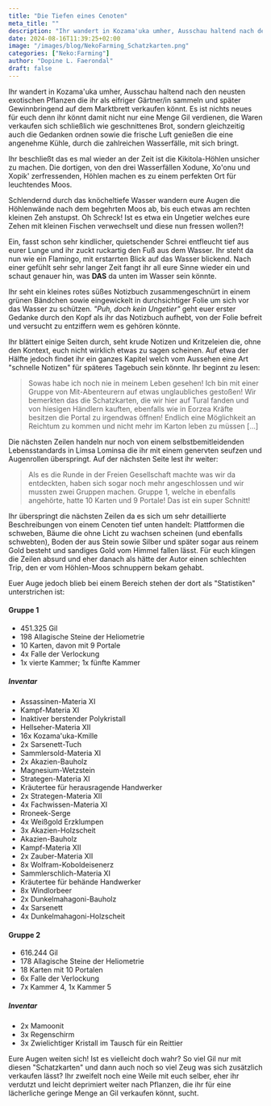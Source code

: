 ```yaml
---
title: "Die Tiefen eines Cenoten"
meta_title: ""
description: "Ihr wandert in Kozama'uka umher, Ausschau haltend nach den neusten exotischen Pflanzen die ihr als eifriger Gärtner/in sammeln und später Gewinnbringend auf dem Marktbrett verkaufen könnt."
date: 2024-08-16T11:39:25+02:00
image: "/images/blog/NekoFarming_Schatzkarten.png"
categories: ["Neko:Farming"]
author: "Dopine L. Faerondal"
draft: false
---
```


Ihr wandert in Kozama'uka umher, Ausschau haltend nach den neusten exotischen Pflanzen die ihr als eifriger Gärtner/in sammeln und später Gewinnbringend auf dem Marktbrett verkaufen könnt. Es ist nichts neues für euch denn ihr könnt damit nicht nur eine Menge Gil verdienen, die Waren verkaufen sich schließlich wie geschnittenes Brot, sondern gleichzeitig auch die Gedanken ordnen sowie die frische Luft genießen die eine angenehme Kühle, durch die zahlreichen Wasserfälle, mit sich bringt.

Ihr beschließt das es mal wieder an der Zeit ist die Kikitola-Höhlen unsicher zu machen. Die dortigen, von den drei Wasserfällen Xodune, Xo'onu und Xopik' zerfressenden, Höhlen machen es zu einem perfekten Ort für leuchtendes Moos. 

Schlendernd durch das knöcheltiefe Wasser wandern eure Augen die Höhlenwände nach dem begehrten Moos ab, bis euch etwas am rechten kleinen Zeh anstupst. Oh Schreck! Ist es etwa ein Ungetier welches eure Zehen mit kleinen Fischen verwechselt und diese nun fressen wollen?!

Ein, fasst schon sehr kindlicher, quietschender Schrei entfleucht tief aus eurer Lunge und ihr zuckt ruckartig den Fuß aus dem Wasser. Ihr steht da nun wie ein Flamingo, mit erstarrten Blick auf das Wasser blickend. Nach einer gefühlt sehr sehr langer Zeit fangt ihr all eure Sinne wieder ein und schaut genauer hin, was **DAS** da unten im Wasser sein könnte.

Ihr seht ein kleines rotes süßes Notizbuch zusammengeschnürt in einem grünen Bändchen sowie eingewickelt in durchsichtiger Folie um sich vor das Wasser zu schützen. *"Puh, doch kein Ungetier"* geht euer erster Gedanke durch den Kopf als ihr das Notizbuch aufhebt, von der Folie befreit und versucht zu entziffern wem es gehören könnte.

Ihr blättert einige Seiten durch, seht krude Notizen und Kritzeleien die, ohne den Kontext, euch nicht wirklich etwas zu sagen scheinen. Auf etwa der Hälfte jedoch findet ihr ein ganzes Kapitel welch vom Aussehen eine Art "schnelle Notizen" für späteres Tagebuch sein könnte. Ihr beginnt zu lesen:

> Sowas habe ich noch nie in meinem Leben gesehen! Ich bin mit einer Gruppe von Mit-Abenteurern auf etwas unglaubliches gestoßen! Wir bemerkten das die Schatzkarten, die wir hier auf Tural fanden und von hiesigen Händlern kauften, ebenfalls wie in Eorzea Kräfte besitzen die Portal zu irgendwas öffnen! Endlich eine Möglichkeit an Reichtum zu kommen und nicht mehr im Karton leben zu müssen [...]

Die nächsten Zeilen handeln nur noch von einem selbst­be­mit­lei­denden Lebensstandards in Limsa Lominsa die ihr mit einem genervten seufzen und Augenrollen überspringt. Auf der nächsten Seite lest ihr weiter:

> Als es die Runde in der Freien Gesellschaft machte was wir da entdeckten, haben sich sogar noch mehr angeschlossen und wir mussten zwei Gruppen machen. Gruppe 1, welche in ebenfalls angehörte, hatte 10 Karten und 9 Portale! Das ist ein super Schnitt!

Ihr überspringt die nächsten Zeilen da es sich um sehr detaillierte Beschreibungen von einem Cenoten tief unten handelt: Plattformen die schweben, Bäume die ohne Licht zu wachsen scheinen (und ebenfalls schwebten), Boden der aus Stein sowie Silber und später sogar aus reinem Gold besteht und sandiges Gold vom Himmel fallen lässt. Für euch klingen die Zeilen absurd und eher danach als hätte der Autor einen schlechten Trip, den er vom Höhlen-Moos schnuppern bekam gehabt. 

Euer Auge jedoch blieb bei einem Bereich stehen der dort als "Statistiken" unterstrichen ist:

#### Gruppe 1
- 451.325 Gil
- 198 Allagische Steine der Heliometrie
- 10 Karten, davon mit 9 Portale
- 4x Falle der Verlockung
- 1x vierte Kammer; 1x fünfte Kammer

##### Inventar
- Assassinen-Materia XI
- Kampf-Materia XI
- Inaktiver berstender Polykristall
- Hellseher-Materia XII
- 16x Kozama'uka-Kmille
- 2x Sarsenett-Tuch
- Sammlersold-Materia XI
- 2x Akazien-Bauholz
- Magnesium-Wetzstein
- Strategen-Materia XI
- Kräutertee für herausragende Handwerker
- 2x Strategen-Materia XII
- 4x Fachwissen-Materia XI
- Rroneek-Serge
- 4x Weißgold Erzklumpen
- 3x Akazien-Holzscheit
- Akazien-Bauholz
- Kampf-Materia XII
- 2x Zauber-Materia XII
- 8x Wolfram-Koboldeisenerz
- Sammlerschlich-Materia XI
- Kräutertee für behände Handwerker
- 8x Windlorbeer
- 2x Dunkelmahagoni-Bauholz
- 4x Sarsenett
- 4x Dunkelmahagoni-Holzscheit

#### Gruppe 2
- 616.244 Gil
- 178 Allagische Steine der Heliometrie
- 18 Karten mit 10 Portalen
- 6x Falle der Verlockung
- 7x Kammer 4, 1x Kammer 5

##### Inventar
- 2x Mamoonit
- 3x Regenschirm 
- 3x Zwielichtiger Kristall im Tausch für ein Reittier

Eure Augen weiten sich! Ist es vielleicht doch wahr? So viel Gil nur mit diesen "Schatzkarten" und dann auch noch so viel Zeug was sich zusätzlich verkaufen lässt? Ihr zweifelt noch eine Weile mit euch selber, eher ihr verdutzt und leicht deprimiert weiter nach Pflanzen, die ihr für eine lächerliche geringe Menge an Gil verkaufen könnt, sucht.